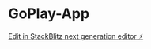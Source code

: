 # GoPlay-App

[Edit in StackBlitz next generation editor ⚡️](https://stackblitz.com/~/github.com/irfanshahh11/GoPlay-App)